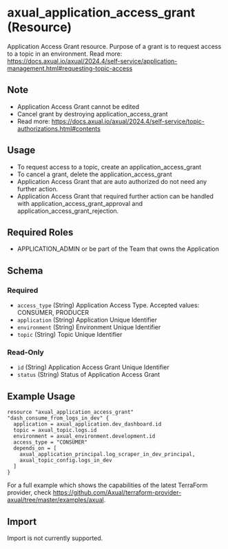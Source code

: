 # axual_application_access_grant (Resource)

Application Access Grant resource. Purpose of a grant is to request access to a topic in an environment. Read more: https://docs.axual.io/axual/2024.4/self-service/application-management.html#requesting-topic-access

## Note
- Application Access Grant cannot be edited
- Cancel grant by destroying application_access_grant
- Read more: https://docs.axual.io/axual/2024.4/self-service/topic-authorizations.html#contents

## Usage
- To request access to a topic, create an application_access_grant
- To cancel a grant, delete the application_access_grant
- Application Access Grant that are auto authorized do not need any further action.
- Application Access Grant that required further action can be handled with application_access_grant_approval and application_access_grant_rejection.

## Required Roles
- APPLICATION_ADMIN or be part of the Team that owns the Application

<!-- schema generated by tfplugindocs -->
## Schema

### Required

- `access_type` (String) Application Access Type. Accepted values: CONSUMER, PRODUCER
- `application` (String) Application Unique Identifier
- `environment` (String) Environment Unique Identifier
- `topic` (String) Topic Unique Identifier

### Read-Only

- `id` (String) Application Access Grant Unique Identifier
- `status` (String) Status of Application Access Grant

## Example Usage

```hcl
resource "axual_application_access_grant" "dash_consume_from_logs_in_dev" {
  application = axual_application.dev_dashboard.id
  topic = axual_topic.logs.id
  environment = axual_environment.development.id
  access_type = "CONSUMER"
  depends_on = [
    axual_application_principal.log_scraper_in_dev_principal,
    axual_topic_config.logs_in_dev
  ]
}
```

For a full example which shows the capabilities of the latest TerraForm provider, check https://github.com/Axual/terraform-provider-axual/tree/master/examples/axual.

## Import

Import is not currently supported.